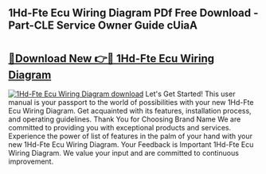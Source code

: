 ## 1Hd-Fte Ecu Wiring Diagram PDf Free Download - Part-CLE Service Owner Guide cUiaA

# <h2><a href="http://dfng7s.blite.top/?on=1Hd-Fte+Ecu+Wiring+Diagram">🔗Download New 👉🔴 1Hd-Fte Ecu Wiring Diagram</a></h2>

[![1Hd-Fte Ecu Wiring Diagram download](https://i.imgur.com/lujVjoI.png)](http://dfng7s.blite.top/?on=1Hd-Fte+Ecu+Wiring+Diagram)
Let's Get Started! This user manual is your passport to the world of possibilities with your new 1Hd-Fte Ecu Wiring Diagram. Get acquainted with its features, installation process, and operating guidelines. Thank You for Choosing Brand Name We are committed to providing you with exceptional products and services. Experience the power of list of features in the palm of your hand with your new 1Hd-Fte Ecu Wiring Diagram. Your Feedback is Important 1Hd-Fte Ecu Wiring Diagram. We value your input and are committed to continuous improvement.
